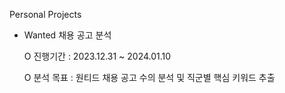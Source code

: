 Personal Projects
- Wanted 채용 공고 분석
  
  O 진행기간 : 2023.12.31 ~ 2024.01.10
  
  O 분석 목표 : 원티드 채용 공고 수의 분석 및 직군별 핵심 키워드 추출
